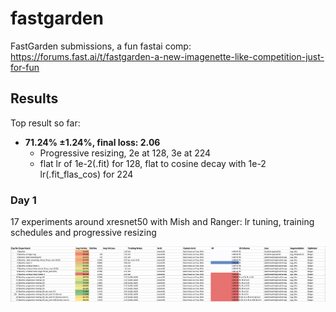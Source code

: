 # fastgarden
FastGarden submissions, a fun fastai comp: https://forums.fast.ai/t/fastgarden-a-new-imagenette-like-competition-just-for-fun

## Results
Top result so far: 
- **71.24%	±1.24%, final loss: 2.06**
    - Progressive resizing, 2e at 128, 3e at 224 
    - flat lr of 1e-2(.fit) for 128, flat to cosine decay with 1e-2 lr(.fit_flas_cos) for 224
    

### Day 1
17 experiments around xresnet50 with Mish and Ranger: lr tuning, training schedules and progressive resizing


![Image of Yaktocat](images/fastgarden_day1.png)

